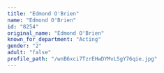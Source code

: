 ```yaml
---
title: "Edmond O'Brien"
name: "Edmond O'Brien"
id: "8254"
original_name: "Edmond O'Brien"
known_for_department: "Acting"
gender: "2"
adult: "false"
profile_path: "/wnB6xci7TzrEHwDYMvLSgY76qie.jpg"
---
```

